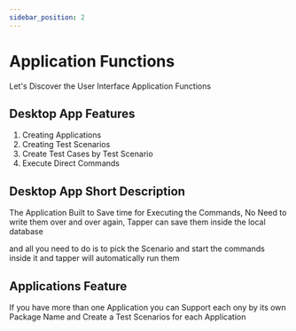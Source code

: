 ```yaml
---
sidebar_position: 2
---
```


# Application Functions

Let's Discover the User Interface Application Functions

## Desktop App Features

1. Creating Applications
2. Creating Test Scenarios
3. Create Test Cases by Test Scenario
4. Execute Direct Commands

## Desktop App Short Description

The Application Built to Save time for Executing the Commands, No Need to write them over and over again, Tapper can save them inside the local database

and all you need to do is to pick the Scenario and start the commands inside it and tapper will automatically run them

## Applications Feature

If you have more than one Application you can Support each ony by its own Package Name and Create a Test Scenarios for each Application

